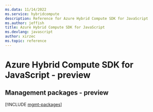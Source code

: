 ```yaml
---
ms.data: 11/14/2022
ms.service: hybridcompute
description: Reference for Azure Hybrid Compute SDK for JavaScript
ms.author: jeffish
title: Azure Hybrid Compute SDK for JavaScript
ms.devlang: javascript
author: xirzec
ms.topic: reference
---
```

# Azure Hybrid Compute SDK for JavaScript - preview

## Management packages - preview
[!INCLUDE [mgmt-packages](hybrid-compute-mgmt-index.md)]